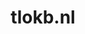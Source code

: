 ---
layout: post
title:  "tlokb.nl"
internal_url:  "/dutchgov/tlokb.nl.html"
subdomains_count: 7
all_subdomains_count: 9
urls_count: 5
ssl_rank: 0
http_rank: 69
url_link: /data/tlokb.nl/urls.txt
all_subdomains_link: /data/tlokb.nl/all_subdomains.txt
subdomains_link: /data/tlokb.nl/subdomains.txt
categories: dutchgov
---